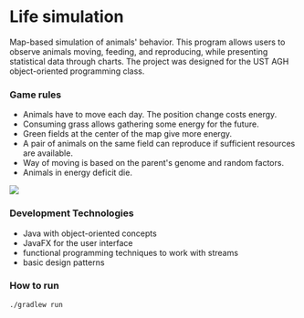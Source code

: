 # Life simulation

Map-based simulation of animals' behavior. This program allows users to observe animals moving, feeding, and reproducing, while presenting statistical data through charts. The project was designed for the UST AGH object-oriented programming class.
### Game rules

* Animals have to move each day. The position change costs energy.
* Consuming grass allows gathering some energy for the future.
* Green fields at the center of the map give more energy.
* A pair of animals on the same field can reproduce if sufficient resources are available.
* Way of moving is based on the parent's genome and random factors.
* Animals in energy deficit die.

![](https://github.com/olgierdjw/darwin-simulation/blob/main/gif/example.gif?raw=true)

### Development Technologies
* Java with object-oriented concepts
* JavaFX for the user interface
* functional programming techniques to work with streams
* basic design patterns


### How to run
```sh
./gradlew run
```


